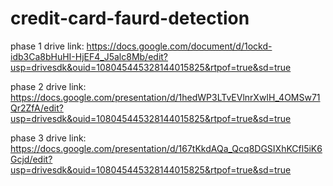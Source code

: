 # credit-card-faurd-detection

phase 1 drive link:
https://docs.google.com/document/d/1ockd-idb3Ca8bHuHI-HjEF4_J5alc8Mb/edit?usp=drivesdk&ouid=108045445328144015825&rtpof=true&sd=true

phase 2 drive link:
https://docs.google.com/presentation/d/1hedWP3LTvEVlnrXwIH_4OMSw71Qr2ZfA/edit?usp=drivesdk&ouid=108045445328144015825&rtpof=true&sd=true

phase 3 drive link:
https://docs.google.com/presentation/d/167tKkdAQa_Qcq8DGSIXhKCfl5iK6Gcjd/edit?usp=drivesdk&ouid=108045445328144015825&rtpof=true&sd=true


